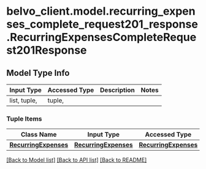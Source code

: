 # belvo_client.model.recurring_expenses_complete_request201_response.RecurringExpensesCompleteRequest201Response

## Model Type Info
Input Type | Accessed Type | Description | Notes
------------ | ------------- | ------------- | -------------
list, tuple,  | tuple,  |  | 

### Tuple Items
Class Name | Input Type | Accessed Type | Description | Notes
------------- | ------------- | ------------- | ------------- | -------------
[**RecurringExpenses**](RecurringExpenses.md) | [**RecurringExpenses**](RecurringExpenses.md) | [**RecurringExpenses**](RecurringExpenses.md) |  | 

[[Back to Model list]](../../README.md#documentation-for-models) [[Back to API list]](../../README.md#documentation-for-api-endpoints) [[Back to README]](../../README.md)

